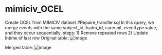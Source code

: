 # mimiciv_OCEL
Create OCEL from MIMICIV dataset 
#Repaire_transfer.sql
  In this query, we merge events with the same subject_id, hadm_id, careunit, eventtype value, and they occur sequentially.
  steps:
    1) Remove repeated rows
    2) Update Intime of last row
Original table:
![image](https://github.com/mahmoodsoltani/mimiciv_OCEL/assets/36055083/c9841230-1b01-4749-ac92-6ae01de9ff75)


Merged table:
![image](https://github.com/mahmoodsoltani/mimiciv_OCEL/assets/36055083/759150f6-9078-4aeb-a7d3-114697798247)
